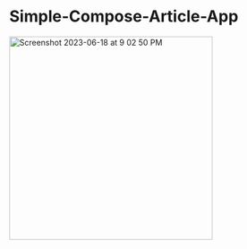 # Simple-Compose-Article-App

<img width="363" alt="Screenshot 2023-06-18 at 9 02 50 PM" src="https://github.com/akshitakorwar/Simple-Compose-Article-App/assets/17399243/a0269409-13d6-4f3b-9f34-e324c78a760d">
